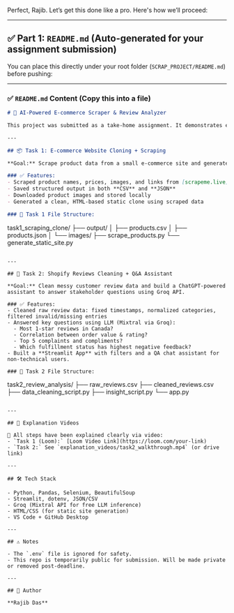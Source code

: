 Perfect, Rajib. Let’s get this done like a pro. Here's how we’ll proceed:

---

## ✅ Part 1: `README.md` (Auto-generated for your assignment submission)

You can place this directly under your root folder (`SCRAP_PROJECT/README.md`) before pushing:

---

### ✅ `README.md` Content (Copy this into a file)

```markdown
# 🛒 AI-Powered E-commerce Scraper & Review Analyzer

This project was submitted as a take-home assignment. It demonstrates end-to-end use of AI + Python for automating data collection, analysis, and insight generation on e-commerce product listings and customer reviews.

---

## 📦 Task 1: E-commerce Website Cloning + Scraping

**Goal:** Scrape product data from a small e-commerce site and generate a mock static clone of the site using only AI tools.

### ✅ Features:
- Scraped product names, prices, images, and links from [scrapeme.live](https://scrapeme.live/shop/)
- Saved structured output in both **CSV** and **JSON**
- Downloaded product images and stored locally
- Generated a clean, HTML-based static clone using scraped data

### 📂 Task 1 File Structure:
```

task1\_scraping\_clone/
├── output/
│   ├── products.csv
│   ├── products.json
│   └── images/
├── scrape\_products.py
└── generate\_static\_site.py

```

---

## 💬 Task 2: Shopify Reviews Cleaning + Q&A Assistant

**Goal:** Clean messy customer review data and build a ChatGPT-powered assistant to answer stakeholder questions using Groq API.

### ✅ Features:
- Cleaned raw review data: fixed timestamps, normalized categories, filtered invalid/missing entries
- Answered key questions using LLM (Mixtral via Groq):
  - Most 1-star reviews in Canada?
  - Correlation between order value & rating?
  - Top 5 complaints and compliments?
  - Which fulfillment status has highest negative feedback?
- Built a **Streamlit App** with filters and a QA chat assistant for non-technical users.

### 📂 Task 2 File Structure:
```

task2\_review\_analysis/
├── raw\_reviews.csv
├── cleaned\_reviews.csv
├── data\_cleaning\_script.py
├── insight\_script.py
└── app.py

```

---

## 🎥 Explanation Videos

📌 All steps have been explained clearly via video:
- `Task 1 (Loom):` [Loom Video Link](https://loom.com/your-link)
- `Task 2:` See `explanation_videos/task2_walkthrough.mp4` (or drive link)

---

## 🛠️ Tech Stack

- Python, Pandas, Selenium, BeautifulSoup
- Streamlit, dotenv, JSON/CSV
- Groq (Mixtral API for free LLM inference)
- HTML/CSS (for static site generation)
- VS Code + GitHub Desktop

---

## ⚠️ Notes

- The `.env` file is ignored for safety.
- This repo is temporarily public for submission. Will be made private or removed post-deadline.

---

## 🙌 Author

**Rajib Das**  
